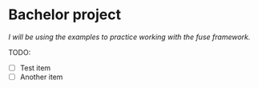 # Bachelor project

*I will be using the examples to practice working with the fuse framework.*

TODO:

* [ ] Test item
* [ ] Another item
